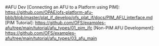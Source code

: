 [OFS repository - linux-dfl]: https://github.com/OFS/linux-dfl
[OFS repository - linux-dfl - wiki page]: https://github.com/OFS/linux-dfl/wiki
[OPAE SDK repository]: https://github.com/OFS/opae-sdk
[OFS Site]: https://ofs.github.io


[Intel® oneAPI Base Toolkit (Base Kit)]: https://www.intel.com/content/www/us/en/developer/tools/oneapi/toolkits.html
[Intel® oneAPI Toolkits Installation Guide for Linux* OS]: https://www.intel.com/content/www/us/en/develop/documentation/installation-guide-for-intel-oneapi-toolkits-linux/top.html
[Intel® oneAPI Programming Guide]: https://www.intel.com/content/www/us/en/develop/documentation/oneapi-programming-guide/top.html
[FPGA Optimization Guide for Intel® oneAPI Toolkits]: https://www.intel.com/content/www/us/en/develop/documentation/oneapi-fpga-optimization-guide/top.html
[oneAPI-samples]: https://github.com/oneapi-src/oneAPI-samples.git
[examples-afu]: https://github.com/OFS/examples-afu.git

[oneAPI Accelerator Support Package (ASP): Getting Started User Guide]: https://ofs.github.io/ofs-2023.3/hw/common/user_guides/oneapi_asp/ug_oneapi_asp/
[oneAPI Accelerator Support Package(ASP) Reference Manual: Open FPGA Stack]: https://ofs.github.io/ofs-2023.3/hw/common/reference_manual/oneapi_asp/oneapi_asp_ref_mnl/

[FPGA Developer Journey Guide]: https://ofs.github.io/ofs-2023.3/hw/common/user_guides/ug_fpga_developer/ug_fpga_developer/

[Evaluation User Guide: OFS for Intel® Agilex® 7 PCIe Attach]: https://ofs.github.io/ofs-2023.3/hw/common/user_guides/ug_eval_script_ofs_agx7_pcie_attach/ug_eval_script_ofs_agx7_pcie_attach
[Evaluation User Guide: OFS for Intel® Agilex® 7 SoC Attach]: https://ofs.github.io/ofs-2023.3/hw/f2000x/user_guides/ug_eval_ofs/ug_eval_script_ofs_f2000x/
[Evaluation User Guide: OFS for Intel® Stratix® 10 FPGA PCIe Attach]: https://ofs.github.io/ofs-2023.3/hw/d5005/user_guides/ug_eval_ofs_d5005/ug_eval_script_ofs_d5005/

[FPGA Interface Manager (FIM) Developer Guide: OFS for Intel® Agilex® 7 PCIe Attach (2xR-tile, F-tile)]: https://ofs.github.io/ofs-2023.3/hw/iseries_devkit/dev_guides/fim_dev/ug_ofs_iseries_dk_fim_dev/
[FPGA Interface Manager (FIM) Developer Guide: OFS for Intel® Agilex® 7 PCIe Attach (2xF-tile)]: https://ofs.github.io/ofs-2023.3/hw/ftile_devkit/dev_guides/fim_dev/ug_ofs_ftile_dk_fim_dev/
[FPGA Interface Manager (FIM)  Developer Guide: OFS for Intel® Agilex® 7 PCIe Attach (P-tile, E-tile)]: https://ofs.github.io/ofs-2023.3/hw/n6001/dev_guides/fim_dev/ug_dev_fim_ofs_n6001/
[FPGA Interface Manager (FIM) Developer Guide: OFS for Intel® Agilex® 7 SoC Attach]: https://ofs.github.io/ofs-2023.3/hw/f2000x/dev_guides/fim_dev/ug_dev_fim_ofs/
[FPGA Interface Manager (FIM) Developer Guide: OFS for Intel® Stratix® 10 FPGA PCIe Attach]: https://ofs.github.io/ofs-2023.3/hw/d5005/dev_guides/fim_dev/ug_dev_fim_ofs_d5005/

[Accelerator Functional Unit (AFU) Developer Guide: OFS for Intel® Agilex® 7 PCIe Attach]: https://ofs.github.io/ofs-2023.3/hw/common/user_guides/afu_dev/ug_dev_afu_ofs_agx7_pcie_attach/ug_dev_afu_ofs_agx7_pcie_attach
[Accelerator Functional Unit (AFU) Developer Guide: OFS for Intel® Agilex® 7 SoC Attach]: https://ofs.github.io/ofs-2023.3/hw/f2000x/dev_guides/afu_dev/ug_dev_afu_ofs_f2000x/
[Accelerator Functional Unit (AFU) Developer Guide: OFS for Intel® Stratix® 10 FPGA PCIe Attach]:https://ofs.github.io/ofs-2023.3/hw/d5005/dev_guides/afu_dev/ug_dev_afu_d5005/

[Simulation User Guide: OFS for Intel® Agilex® 7 PCIe Attach]: https://ofs.github.io/ofs-2023.3/hw/common/user_guides/ug_sim_ofs_agx7_pcie_attach/ug_sim_ofs_agx7_pcie_attach/
[Simulation User Guide: OFS for Intel® Agilex® 7 SoC Attach]: https://ofs.github.io/ofs-2023.3/hw/f2000x/user_guides/ug_sim_ofs/ug_sim_ofs/
[Simulation User Guide: OFS for Intel® Stratix® 10 FPGA PCIe Attach]: https://ofs.github.io/ofs-2023.3/hw/d5005/user_guides/ug_sim_ofs_d5005/ug_sim_ofs_d5005/

[Docker User Guide: Intel Open FPGA Stack]: https://ofs.github.io/ofs-2023.3/hw/common/user_guides/ug_docker/ug_docker/

[KVM User Guide: Open FPGA Stack]: https://ofs.github.io/ofs-2023.3/hw/common/user_guides/ug_kvm/ug_kvm/


[OPAE SDK]: sw/fpga_api/quick_start/readme/
[OFS DFL kernel driver]: sw/fpga_api/quick_start/readme/#build-the-opae-linux-device-drivers-from-the-source

#AFU Dev
[Connecting an AFU to a Platform using PIM]: https://github.com/OPAE/ofs-platform-afu-bbb/blob/master/plat_if_develop/ofs_plat_if/docs/PIM_AFU_interface.md
[PIM Tutorial]: https://github.com/OFS/examples-afu/tree/main/tutorial/afu_types/01_pim_ifc
[Non-PIM AFU Development]: https://github.com/OFS/examples-afu/tree/main/tutorial/afu_types/03_afu_main

[Getting Started Guide: Open FPGA Stack for Intel® Agilex® 7 PCIe Attach FPGAs (Intel Agilex 7 FPGA I-Series Development Kit (2xR-Tile, F-Tile))]: https://ofs.github.io/ofs-2023.3/hw/iseries_devkit/user_guides/ug_qs_ofs_iseries/ug_qs_ofs_iseries/
[Getting Started Guide: Open FPGA Stack for Intel® Agilex® 7 PCIe Attach FPGAs (Intel FPGA SmartNIC N6001-PL)]: https://ofs.github.io/ofs-2023.3/hw/n6001/user_guides/ug_qs_ofs_n6001/ug_qs_ofs_n6001/
[Getting Started Guide: Open FPGA Stack for Intel® Agilex® 7 PCIe Attach FPGAs (Intel Agilex 7 FPGA F-Series Development Kit (2xF-Tile))]: https://ofs.github.io/ofs-2023.3/hw/ftile_devkit/user_guides/ug_qs_ofs_ftile/ug_qs_ofs_ftile/
[Getting Started Guide: Open FPGA Stack for Intel® Agilex® 7 SoC Attach FPGAs]: /hw/f2000x/user_guides/ug_qs_ofs_f2000x/ug_qs_ofs_f2000x/
[Getting Started Guide: Open FPGA Stack for Intel® Stratix® 10 PCIe Attach FPGAs]: /hw/d5005/user_guides/ug_qs_ofs_d5005/ug_qs_ofs_d5005/
[Token authentication requirements for Git operations]: https://github.blog/2020-12-15-token-authentication-requirements-for-git-operations
[4.0 OPAE Software Development Kit]: /hw/n6001/user_guides/ug_qs_ofs_n6001/ug_qs_ofs_n6001/#40-opae-software-development-kit
[6.2 Installing the OPAE SDK On the Host]: /hw/f2000x/user_guides/ug_qs_ofs_f2000x/ug_qs_ofs_f2000x/#62-installing-the-opae-sdk-on-the-host


[Signal Tap Logic Analyzer: Introduction & Getting Started]: https://www.intel.com/content/www/us/en/programmable/support/training/course/odsw1164.html
[Quartus Pro Prime Download]: https://www.intel.com/content/www/us/en/software-kit/776241/intel-quartus-prime-pro-edition-design-software-version-23-1-for-linux.html

[Red Hat Linux ]: https://access.redhat.com/downloads/content/479/ver=/rhel---8/8.2/x86_64/product-software
[OFS GitHub Docker]: https://github.com/OFS/ofs.github.io/tree/main/docs/hw/common/user_guides/ug_docker
